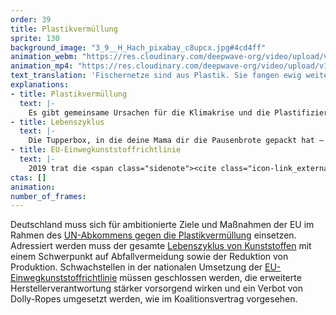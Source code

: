 ```yaml
---
order: 39
title: Plastikvermüllung
sprite: 130
background_image: "3_9__H_Hach_pixabay_c8upcx.jpg#4cd4ff"
animation_webm: "https://res.cloudinary.com/deepwave-org/video/upload/v1721822447/mo39_el2crd.webm"
animation_mp4: "https://res.cloudinary.com/deepwave-org/video/upload/v1721820999/mo39_oldszy.mp4"
text_translation: 'Fischernetze sind aus Plastik. Sie fangen ewig weiter, wenn sie im Meer verloren gehen. So wie unser Müll. Auch der gefährdet das Leben im Meer. Mit unserem unersättlichen Hunger nach Plastik arbeiten wir alle täglich an der Plastifizierung der Meere. Wegschauen ist die falsche Lösung. '
explanations:
- title: Plastikvermüllung
  text: |-
    Es gibt gemeinsame Ursachen für die Klimakrise und die Plastifizierung der Meere - und unter den <span class="sidenote"><cite class="icon-link_external"><a href="https://theconversation.com/oil-companies-are-ploughing-money-into-fossil-fuelled-plastics-production-at-a-record-rate-new-research-169690" target="_blank" rel="noopener">"Oil companies are ploughing money into fossil-fuelled plastics production at a record rate" / The Conversation</a></cite><span>Hauptverantwortlichen</span></span> massive Personalüberschneidungen. So sind es dann auch dieselben Kräfte, die mit denselben Methoden die internationale Politik sabotieren, die es bräuchte, um die Plastikflut einzudämmen. Ende April 24 fand in Ottawa die vierte Sitzung für ein globales UN-Plastikabkommen statt. Fast 200 Länder sind sich einig, dass es ein solches Abkommen braucht, um Plastikvermüllung überall dort zu verhindern, wo sie entsteht, aber als Ruanda und Peru den konkreten <span class="sidenote"><cite class="icon-link_external"><a href="https://www.theguardian.com/environment/2024/apr/29/countries-reduce-plastic-production" target="_blank" rel="noopener">"Countries consider pact to reduce plastic production by 40% in 15 years" / Guardian</a></cite><span>Vorschlag</span></span> einbrachten, die <i>Produktion</i> von Plastik bis 2040 um 40% zu vermindern, fiel der Konsens auseinander – zugunsten vehement vertretener fossiler Interessen, die wider die <span class="sidenote"><cite class="icon-link_external"><a href="https://www.cambridge.org/core/journals/cambridge-prisms-plastics/article/primary-plastic-polymers-urgently-needed-upstream-reduction/84ACFD0CBBA182EC61AC26C061C4E6AC" target="_blank" rel="noopener">"Primary plastic polymers: Urgently needed upstream reduction" / Cambridge Prisms: Plastic</a></cite><span>wissenschaftliche Evidenz</span></span> (und <span class="sidenote"><cite class="icon-link_external"><a href="https://climateintegrity.org/plastics-fraud" target="_blank" rel="noopener">"The Fraud of Plastic Recycling" / Center for Climate Integrity</a></cite><span>besseres Wissen</span></span>) darauf beharrten, dass verstärktes Recycling <span class="expander"><span class="trigger">die eigentliche Lösung sei.</span><span class="info">Der Meeresbiologin Melanie Bergmann, die Teil der deutschen Delegation war, ist der Zorn über dieses Vorgehen <a href="https://www.faz.net/aktuell/wissen/erde-klima/plastikmuell-abkommen-2024-wir-haben-wertvolle-zeit-verloren-19677518.html" target="_blank">deutlich anzumerken</a>.</span></span> Das Verhandlungspapier ist nach der Sitzung um 2000 Klammern mit zu verhandelnden Formulierungen reicher. Die Zukunft des Abkommens ist ungewiss.
- title: Lebenszyklus
  text: |-
    Die Tupperbox, in die deine Mama dir die Pausenbrote gepackt hat – du hast keine Ahnung, was mit ihr passiert ist, irgendwann war sie weg, aber wahrscheinlich ist die noch irgendwo. Die, in der die Mama deiner Mama die Pausenbrote gepackt hat, auch. Und die von der Mama davor. Und die von allen Mamas auf der ganzen Welt bis zurück in die 1950er. Und alles andere, das die gesamte Menschheit je aus Plastik hergestellt hat. Nur 9% allen jemals produzierten Plastiks ist recycelt worden, weitere 12% verbrannt, das heißt: 79% sind noch da. Das sind <span class="sidenote"><cite class="icon-link_external"><a href="https://www.technologyreview.com/2023/10/12/1081129/plastic-recycling-climate-change-microplastics/" target="_blank" rel="noopener">"Think that your plastic is being recycled? Think again." / MIT Technology Review</a></cite><span>11 Milliarden Tonnen</span></span>, die (wenn es gut läuft) in Mülldeponien und (wenn es schlecht läuft) in der Umwelt rumliegen und rumschwimmen und noch für sehr lange rumliegen und rumschwimmen werden bzw. zu Mikroplastik zerfallen. Und jedes Jahr werden es <span class="sidenote"><cite class="icon-link_external"><a href="https://ourworldindata.org/plastic-pollution?insight=plastic-production-has-more-than-doubled-in-the-last-two-decades#introduction" target="_blank" rel="noopener">Umfangreiche Datensammlung und -visualisierung zu Plastic Pollution / Our World in Data</a></cite><span>450 Millionen</span></span> mehr, Tendenz steigend. Der Anteil davon, der im Meer landet, ist mit <span class="sidenote"><cite class="icon-link_external"><a href="https://ourworldindata.org/plastic-pollution?insight=around-05-of-plastic-waste-ends-up-in-the-ocean#key-insights" target="_blank" rel="noopener">Ebenfalls Our World in Data</a></cite><span>0,5%</span></span> nur auf den ersten Blick verschwindend klein, denn <span class="sidenote"><cite class="icon-link_external"><a href="https://ourworldindata.org/plastic-pollution?insight=around-05-of-plastic-waste-ends-up-in-the-ocean#key-insights" target="_blank" rel="noopener">Ebenfalls Our World in Data</a></cite><span>0,5%</span></span> von unendlich viel sind immer noch sehr verdammt viel. Um dort verheerenden <span class="sidenote"><cite class="icon-link_external"><a href="https://www.wwf.de/themen-projekte/plastik/plastikmuell-im-meer" target="_blank" rel="noopener">"Das kann kein Meer mehr schlucken: Unsere Ozeane versinken im Plastikmüll" / WWF</a></cite><span>Schaden</span></span> anzurichten, reicht es allemal aus.
- title: EU-Einwegkunststoffrichtlinie
  text: |-
    2019 trat die <span class="sidenote"><cite class="icon-link_external"><a href="https://www.umweltbundesamt.de/themen/abfall-ressourcen/produktverantwortung-in-der-abfallwirtschaft/verpackungen/fragen-antworten-umsetzung-der#die-einwegkunststoffrichtlinie-ewkrl" target="_blank" rel="noopener">Fragen und Antworten: Umsetzung der Einwegkunststoffrichtlinie / Umweltbundesamt</a></cite><span>EU-Einwegkunststoffrichtlinie</span></span> in Kraft. Sie hat die dringend nötige <span class="sidenote"><cite class="icon-link_external"><a href="https://www.zdf.de/nachrichten/panorama/klima-einwegplastik-verbot-100.html" target="_blank" rel="noopener">"In vielen Bereichen ein Umdenken erkennbar" / ZDFheute</a></cite><span>Aufmerksamkeit</span></span> für die Problematik von Wegwerfplastik geschaffen und im besten Fall können die auf den Weg gebrachten <span class="expander"><span class="trigger">Verbote</span><span class="info">ein für EU-Verhältnisse selten radikales Mittel</span></span> ausgewählter Einwegverpackungen dafür sorgen, das Plastikmüll-Aufkommen an den Stränden der EU um über <span class="sidenote"><cite class="icon-link_external"><a href="https://www.sciencedirect.com/science/article/pii/S0956053X23002738?via%3Dihub" target="_blank" rel="noopener">"What potential does the EU Single-Use Plastics Directive have for reducing plastic pollution at coastlines and riversides? An evaluation based on citizen science data" / Waste Management, Volume 164</a></cite><span>40%</span></span> zu verringern. Die Reduzierung der Nachfrage nach neu produziertem Plastik und die Suche nach <span class="sidenote"><cite class="icon-link_external"><a href="https://www.deepwave.org/bluestraw-kampagne/trinkhalm-vergleichstabelle/" target="_blank" rel="noopener">Alternativen zu Trinkhalmen / BLUE STRAW Kampagne DEEPWAVE</a></cite><span>Alternativen</span></span> ist würdig und <span class="expander"><span class="trigger">wichtig,</span><span class="info">Auch aus Klimaschutzgründen – wir erinnern uns: Plastik wird aus Öl gemacht.</span></span> die <span class="sidenote"><cite class="icon-link_external"><a href="https://www.nabu.de/umwelt-und-ressourcen/ressourcenschonung/kunststoffe-und-bioplastik/30215.html" target="_blank" rel="noopener">"EU-Einwegplastikverbot: Einweggeschirr und To-Go-Verpackungen werden kaum verschwinden" / NABU</a></cite><span>selektive Ausformung</span></span> der <span class="expander"><span class="trigger">Verbote</span><span class="info">ein für EU-Verhältnisse selten radikales Mittel</span></span> allerdings ist nicht so zielführend, wie erhofft. Beim Blick auf bestimmte Zahlen sieht es ganz danach aus, dass es einen wirksameren Hebel in Bezug auf die Plastikverschmutzung insbesondere der Meere gibt: die EU exportiert jährlich <span class="sidenote"><cite class="icon-link_external"><a href="https://ourworldindata.org/plastic-pollution#explore-data-on-plastic-pollution" target="_blank" rel="noopener">Plastic Pollution Data Explorer / Our World in Data</a></cite><span>2,7 Millionen Tonnen</span></span> Plastikmüll in Länder mit schlechterem Abfallmanagement, wo <span class="sidenote"><cite class="icon-link_external"><a href="https://ourworldindata.org/plastic-pollution?insight=most-ocean-plastics-today-come-from-middle-income-countries#key-insights" target="_blank" rel="noopener">Plastic Pollution / Our World in Data</a></cite><span>signifikante Mengen</span></span> des eigenen und des importierten Mülls in Flüsse und Meere geraten. Wenn alle Länder eine vergleichbar gute Abfall-Infrakstruktur hätten wie sagen wir mal Deutschland, wäre die Wahrscheinlichkeit, dass Plastik ins Meer gerät, um <span class="sidenote"><cite class="icon-link_external"><a href="https://ourworldindata.org/plastic-pollution?insight=most-ocean-plastics-today-come-from-middle-income-countries#key-insights" target="_blank" rel="noopener">Schon wieder Plastic Pollution / Our World in Data</a></cite><span>80% kleiner</span></span>. Das legt ein Engagement für besseres Abfallmanagement nahe, zuhause, damit der Exportbedarf kleiner wird, und dort, wo der meiste Müll auf die schlechtesten Verwertungssysteme trifft.
ctas: []
animation:
number_of_frames:
---
```

Deutschland muss sich für ambitionierte Ziele und Maßnahmen der EU im Rahmen des [UN-Abkommens gegen die Plastikvermüllung](# "Plastikvermüllung") einsetzen. Adressiert werden muss der gesamte [Lebenszyklus von Kunststoffen](# "Lebenszyklus") mit einem Schwerpunkt auf Abfallvermeidung sowie der Reduktion von Produktion. Schwachstellen in der nationalen Umsetzung der [EU-Einwegkunststoffrichtlinie](# "EU-Einwegkunststoffrichtlinie") müssen geschlossen werden, die erweiterte Herstellerverantwortung stärker vorsorgend wirken und ein Verbot von Dolly-Ropes umgesetzt werden, wie im Koalitionsvertrag vorgesehen.
